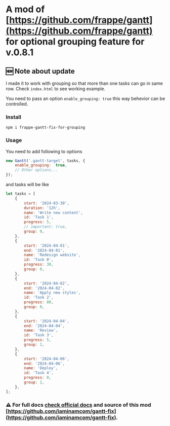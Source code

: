 # A mod of [https://github.com/frappe/gantt](https://github.com/frappe/gantt) for optional grouping feature for v.0.8.1

## 🆕 Note about update
I made it to work with grouping so that more than one tasks can go in same row.
Check `index.html` to see working example.

You need to pass an option `enable_grouping: true` this way behevior can be controlled.

### Install

```
npm i frappe-gantt-fix-for-grouping
```

### Usage

You need to add following to options

```js
new Gantt('.gantt-target', tasks, {
    enable_grouping:  true,
    // Other options...
});
```

and tasks will be like
```js
let tasks = [
    {
        start: '2024-03-30',
        duration: '12h',
        name: 'Write new content',
        id: 'Task 1',
        progress: 5,
        // important: true,
        group: 0,
    },
    {
        start: '2024-04-01',
        end: '2024-04-01',
        name: 'Redesign website',
        id: 'Task 0',
        progress: 30,
        group: 0,
    },
    {
        start: '2024-04-02',
        end: '2024-04-02',
        name: 'Apply new styles',
        id: 'Task 2',
        progress: 80,
        group: 0,
    },
    {
        start: '2024-04-04',
        end: '2024-04-04',
        name: 'Review',
        id: 'Task 3',
        progress: 5,
        group: 1,
    },
    {
        start: '2024-04-06',
        end: '2024-04-06',
        name: 'Deploy',
        id: 'Task 4',
        progress: 0,
        group: 1,
    },
];
```
### ⚠️ For full docs [check official docs](https://github.com/frappe/gantt) and source of this mod [https://github.com/iaminamcom/gantt-fix](https://github.com/iaminamcom/gantt-fix).